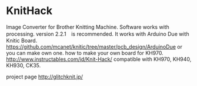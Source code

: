 KnitHack
========

Image Converter for Brother Knitting Machine.
Software works with processing. version 2.2.1　is recommended.
It works with Arduino Due with Knitic Board. https://github.com/mcanet/knitic/tree/master/pcb_design/ArduinoDue
or you can make own one. 
how to make your own board for KH970. http://www.instructables.com/id/Knit-Hack/
compatible with KH970, KH940, KH930, CK35.

project page http://glitchknit.jp/

